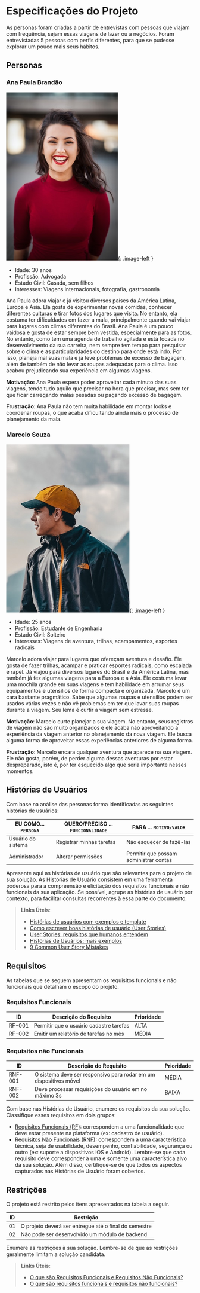 # Especificações do Projeto

As personas foram criadas a partir de entrevistas com pessoas que viajam com frequência, sejam essas viagens de lazer ou a negócios. Foram entrevistadas 5 pessoas com perfis diferentes, para que se pudesse explorar um pouco mais seus hábitos.

## Personas

### Ana Paula Brandão
![Ana Paula Brandão](./img/persona1.jpg){: .image-left }
- Idade: 30 anos
- Profissão: Advogada
- Estado Civil: Casada, sem filhos
- Interesses: Viagens internacionais, fotografia, gastronomia

Ana Paula adora viajar e já visitou diversos países da América Latina, Europa e Ásia. Ela gosta de experimentar novas comidas, conhecer diferentes culturas e tirar fotos dos lugares que visita. No entanto, ela costuma ter dificuldades em fazer a mala, principalmente quando vai viajar para lugares com climas diferentes do Brasil. Ana Paula é um pouco vaidosa e gosta de estar sempre bem vestida, especialmente para as fotos. No entanto, como tem uma agenda de trabalho agitada e está focada no desenvolvimento da sua carreira, nem sempre tem tempo para pesquisar sobre o clima e as particularidades do destino para onde está indo. Por isso, planeja mal suas mala e já teve problemas de excesso de bagagem, além de também de não levar as roupas adequadas para o clima. Isso acabou prejudicando sua experiência em algumas viagens.

**Motivação:** Ana Paula espera poder aproveitar cada minuto das suas viagens, tendo tudo aquilo que precisar na hora que precisar, mas sem ter que ficar carregando malas pesadas ou pagando excesso de bagagem. 

**Frustração**: Ana Paula não tem muita habilidade em montar looks e coordenar roupas, o que acaba dificultando ainda mais o processo de planejamento da mala.

### Marcelo Souza
![Marcelo Souza](./img/persona2.jpg){: .image-left }
- Idade: 25 anos
- Profissão: Estudante de Engenharia
- Estado Civil: Solteiro
- Interesses: Viagens de aventura, trilhas, acampamentos, esportes radicais

Marcelo adora viajar para lugares que ofereçam aventura e desafio. Ele gosta de fazer trilhas, acampar e praticar esportes radicais, como escalada e rapel. Já viajou para diversos lugares do Brasil e da América Latina, mas também já fez algumas viagens para a Europa e a Ásia. Ele costuma levar uma mochila grande em suas viagens e tem habilidade em arrumar seus equipamentos e utensílios de forma compacta e organizada. Marcelo é um cara bastante pragmático. Sabe que algumas roupas e utensílios podem ser usados várias vezes e não vê problemas em ter que lavar suas roupas durante a viagem. Seu lema é curtir a viagem sem estresse.

**Motivação**: Marcelo curte planejar a sua viagem. No entanto, seus registros de viagem não são muito organizados e ele acaba não aproveitando a experiência da viagem anterior no planejamento da nova viagem. Ele busca alguma forma de aproveitar essas experiências anteriores de alguma forma.

**Frustração**: Marcelo encara qualquer aventura que aparece na sua viagem. Ele não gosta, porém, de perder alguma dessas aventuras por estar despreparado, isto é, por ter esquecido algo que seria importante nesses momentos.


## Histórias de Usuários

Com base na análise das personas forma identificadas as seguintes histórias de usuários:

|EU COMO... `PERSONA`| QUERO/PRECISO ... `FUNCIONALIDADE` |PARA ... `MOTIVO/VALOR`                 |
|--------------------|------------------------------------|----------------------------------------|
|Usuário do sistema  | Registrar minhas tarefas           | Não esquecer de fazê-las               |
|Administrador       | Alterar permissões                 | Permitir que possam administrar contas |

Apresente aqui as histórias de usuário que são relevantes para o projeto de sua solução. As Histórias de Usuário consistem em uma ferramenta poderosa para a compreensão e elicitação dos requisitos funcionais e não funcionais da sua aplicação. Se possível, agrupe as histórias de usuário por contexto, para facilitar consultas recorrentes à essa parte do documento.

> **Links Úteis**:
> - [Histórias de usuários com exemplos e template](https://www.atlassian.com/br/agile/project-management/user-stories)
> - [Como escrever boas histórias de usuário (User Stories)](https://medium.com/vertice/como-escrever-boas-users-stories-hist%C3%B3rias-de-usu%C3%A1rios-b29c75043fac)
> - [User Stories: requisitos que humanos entendem](https://www.luiztools.com.br/post/user-stories-descricao-de-requisitos-que-humanos-entendem/)
> - [Histórias de Usuários: mais exemplos](https://www.reqview.com/doc/user-stories-example.html)
> - [9 Common User Story Mistakes](https://airfocus.com/blog/user-story-mistakes/)

## Requisitos

As tabelas que se seguem apresentam os requisitos funcionais e não funcionais que detalham o escopo do projeto.

### Requisitos Funcionais

|ID    | Descrição do Requisito  | Prioridade |
|------|-----------------------------------------|----|
|RF-001| Permitir que o usuário cadastre tarefas | ALTA | 
|RF-002| Emitir um relatório de tarefas no mês   | MÉDIA |


### Requisitos não Funcionais

|ID     | Descrição do Requisito  |Prioridade |
|-------|-------------------------|----|
|RNF-001| O sistema deve ser responsivo para rodar em um dispositivos móvel | MÉDIA | 
|RNF-002| Deve processar requisições do usuário em no máximo 3s |  BAIXA | 

Com base nas Histórias de Usuário, enumere os requisitos da sua solução. Classifique esses requisitos em dois grupos:

- [Requisitos Funcionais
 (RF)](https://pt.wikipedia.org/wiki/Requisito_funcional):
 correspondem a uma funcionalidade que deve estar presente na
  plataforma (ex: cadastro de usuário).
- [Requisitos Não Funcionais
  (RNF)](https://pt.wikipedia.org/wiki/Requisito_n%C3%A3o_funcional):
  correspondem a uma característica técnica, seja de usabilidade,
  desempenho, confiabilidade, segurança ou outro (ex: suporte a
  dispositivos iOS e Android).
Lembre-se que cada requisito deve corresponder à uma e somente uma
característica alvo da sua solução. Além disso, certifique-se de que
todos os aspectos capturados nas Histórias de Usuário foram cobertos.

## Restrições

O projeto está restrito pelos itens apresentados na tabela a seguir.

|ID| Restrição                                             |
|--|-------------------------------------------------------|
|01| O projeto deverá ser entregue até o final do semestre |
|02| Não pode ser desenvolvido um módulo de backend        |


Enumere as restrições à sua solução. Lembre-se de que as restrições geralmente limitam a solução candidata.

> **Links Úteis**:
> - [O que são Requisitos Funcionais e Requisitos Não Funcionais?](https://codificar.com.br/requisitos-funcionais-nao-funcionais/)
> - [O que são requisitos funcionais e requisitos não funcionais?](https://analisederequisitos.com.br/requisitos-funcionais-e-requisitos-nao-funcionais-o-que-sao/)
